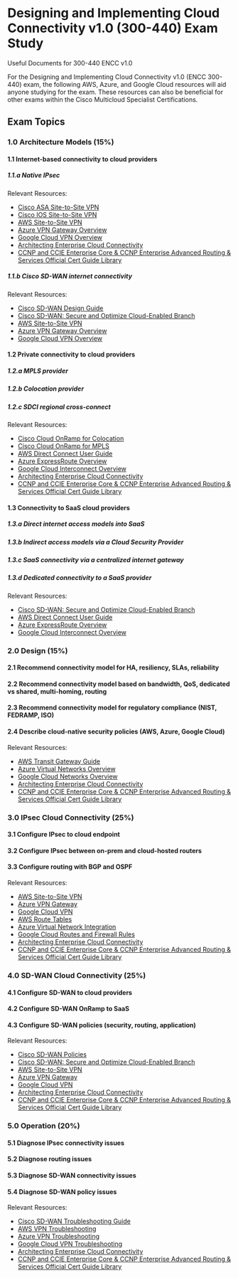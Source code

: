 # Designing and Implementing Cloud Connectivity v1.0 (300-440) Exam Study 

Useful Documents for 300-440 ENCC v1.0

For the Designing and Implementing Cloud Connectivity v1.0 (ENCC 300-440) exam, the following AWS, Azure, and Google Cloud resources will aid anyone studying for the exam. These resources can also be beneficial for other exams within the Cisco Multicloud Specialist Certifications.

## Exam Topics 

### 1.0 Architecture Models (15%)

#### 1.1 Internet-based connectivity to cloud providers

##### 1.1.a Native IPsec

Relevant Resources:

- [Cisco ASA Site-to-Site VPN](https://www.cisco.com/c/en/us/support/docs/security/asa-5500-x-series-next-generation-firewalls/113337-asa-vpn-config.html)
- [Cisco IOS Site-to-Site VPN](https://www.cisco.com/c/en/us/support/docs/security/secure-socket-layer-ssl/13677-config-ios-ssl.html)
- [AWS Site-to-Site VPN](https://docs.aws.amazon.com/vpn/latest/s2svpn/VPC_VPN.html)  
- [Azure VPN Gateway Overview](https://docs.microsoft.com/en-us/azure/vpn-gateway/vpn-gateway-about-vnet-to-vnet-connectivity) 
- [Google Cloud VPN Overview](https://cloud.google.com/network-connectivity/docs/vpn/overview)
- [Architecting Enterprise Cloud Connectivity](https://www.ciscopress.com/store/architecting-enterprise-cloud-connectivity-9780137565715) 
- [CCNP and CCIE Enterprise Core & CCNP Enterprise Advanced Routing & Services Official Cert Guide Library](https://www.ciscopress.com/store/ccnp-and-ccie-enterprise-core-ccnp-enterprise-advanced-9781587147029)

##### 1.1.b Cisco SD-WAN internet connectivity  

Relevant Resources:

- [Cisco SD-WAN Design Guide](https://www.cisco.com/c/en/us/solutions/collateral/enterprise-networks/intelligent-wan-iwan/design-guide-c07-739736.html)
- [Cisco SD-WAN: Secure and Optimize Cloud-Enabled Branch](https://www.ciscopress.com/store/cisco-sd-wan-secure-and-optimize-cloud-enabled-branch-9780137148582)
- [AWS Site-to-Site VPN](https://docs.aws.amazon.com/vpn/latest/s2svpn/VPC_VPN.html)  
- [Azure VPN Gateway Overview](https://docs.microsoft.com/en-us/azure/vpn-gateway/vpn-gateway-about-vnet-to-vnet-connectivity)
- [Google Cloud VPN Overview](https://cloud.google.com/network-connectivity/docs/vpn/overview)

#### 1.2 Private connectivity to cloud providers  

##### 1.2.a MPLS provider
##### 1.2.b Colocation provider
##### 1.2.c SDCI regional cross-connect 

Relevant Resources:

- [Cisco Cloud OnRamp for Colocation](https://www.cisco.com/c/dam/en/us/products/collateral/routers/cloud-services-router-1000v-series/cloud-onramp-colo-deployment-guide.pdf) 
- [Cisco Cloud OnRamp for MPLS](https://www.cisco.com/c/dam/en/us/products/collateral/routers/cloud-services-router-1000v-series/cloud-onramp-mpls-deployment-guide.pdf)
- [AWS Direct Connect User Guide](https://docs.aws.amazon.com/directconnect/latest/UserGuide/Welcome.html)
- [Azure ExpressRoute Overview](https://docs.microsoft.com/en-us/azure/expressroute/expressroute-introduction)
- [Google Cloud Interconnect Overview](https://cloud.google.com/network-connectivity/docs/interconnect/concepts/overview)
- [Architecting Enterprise Cloud Connectivity](https://www.ciscopress.com/store/architecting-enterprise-cloud-connectivity-9780137565715)
- [CCNP and CCIE Enterprise Core & CCNP Enterprise Advanced Routing & Services Official Cert Guide Library](https://www.ciscopress.com/store/ccnp-and-ccie-enterprise-core-ccnp-enterprise-advanced-9781587147029)

#### 1.3 Connectivity to SaaS cloud providers

##### 1.3.a Direct internet access models into SaaS  
##### 1.3.b Indirect access models via a Cloud Security Provider
##### 1.3.c SaaS connectivity via a centralized internet gateway
##### 1.3.d Dedicated connectivity to a SaaS provider  

Relevant Resources: 

- [Cisco SD-WAN: Secure and Optimize Cloud-Enabled Branch](https://www.ciscopress.com/store/cisco-sd-wan-secure-and-optimize-cloud-enabled-branch-9780137148582)  
- [AWS Direct Connect User Guide](https://docs.aws.amazon.com/directconnect/latest/UserGuide/Welcome.html)
- [Azure ExpressRoute Overview](https://docs.microsoft.com/en-us/azure/expressroute/expressroute-introduction)
- [Google Cloud Interconnect Overview](https://cloud.google.com/network-connectivity/docs/interconnect/concepts/overview)

### 2.0 Design (15%)

#### 2.1 Recommend connectivity model for HA, resiliency, SLAs, reliability

#### 2.2 Recommend connectivity model based on bandwidth, QoS, dedicated vs shared, multi-homing, routing  

#### 2.3 Recommend connectivity model for regulatory compliance (NIST, FEDRAMP, ISO)

#### 2.4 Describe cloud-native security policies (AWS, Azure, Google Cloud) 

Relevant Resources:

- [AWS Transit Gateway Guide](https://docs.aws.amazon.com/transit-gateway/latest/tgw-ug/what-is-transit-gateway.html) 
- [Azure Virtual Networks Overview](https://docs.microsoft.com/en-us/azure/virtual-network/virtual-networks-overview)
- [Google Cloud Networks Overview](https://cloud.google.com/vpc/docs/vpc)  
- [Architecting Enterprise Cloud Connectivity](https://www.ciscopress.com/store/architecting-enterprise-cloud-connectivity-9780137565715)
- [CCNP and CCIE Enterprise Core & CCNP Enterprise Advanced Routing & Services Official Cert Guide Library](https://www.ciscopress.com/store/ccnp-and-ccie-enterprise-core-ccnp-enterprise-advanced-9781587147029)

### 3.0 IPsec Cloud Connectivity (25%)   

#### 3.1 Configure IPsec to cloud endpoint

#### 3.2 Configure IPsec between on-prem and cloud-hosted routers

#### 3.3 Configure routing with BGP and OSPF

Relevant Resources:

- [AWS Site-to-Site VPN](https://docs.aws.amazon.com/vpn/latest/s2svpn/VPC_VPN.html)
- [Azure VPN Gateway](https://docs.microsoft.com/en-us/azure/vpn-gateway/vpn-gateway-about-vnet-to-vnet-connectivity) 
- [Google Cloud VPN](https://cloud.google.com/network-connectivity/docs/vpn/overview)  
- [AWS Route Tables](https://docs.aws.amazon.com/vpc/latest/userguide/VPC_Route_Tables.html)
- [Azure Virtual Network Integration](https://docs.microsoft.com/en-us/azure/virtual-network/virtual-network-integrate-with-azure-and-on-premises)
- [Google Cloud Routes and Firewall Rules](https://cloud.google.com/vpc/docs/routes-firewalls)
- [Architecting Enterprise Cloud Connectivity](https://www.ciscopress.com/store/architecting-enterprise-cloud-connectivity-9780137565715)
- [CCNP and CCIE Enterprise Core & CCNP Enterprise Advanced Routing & Services Official Cert Guide Library](https://www.ciscopress.com/store/ccnp-and-ccie-enterprise-core-ccnp-enterprise-advanced-9781587147029)  

### 4.0 SD-WAN Cloud Connectivity (25%)

#### 4.1 Configure SD-WAN to cloud providers  

#### 4.2 Configure SD-WAN OnRamp to SaaS

#### 4.3 Configure SD-WAN policies (security, routing, application)

Relevant Resources:

- [Cisco SD-WAN Policies](https://www.cisco.com/c/en/us/td/docs/routers/sdwan/configuration/policies/ios-xe-17/policy-configure-policies-xe/b-policy-ios-xe-17-book/b-policy-ios-xe-17-chapter_01010.html)
- [Cisco SD-WAN: Secure and Optimize Cloud-Enabled Branch](https://www.ciscopress.com/store/cisco-sd-wan-secure-and-optimize-cloud-enabled-branch-9780137148582)
- [AWS Site-to-Site VPN](https://docs.aws.amazon.com/vpn/latest/s2svpn/VPC_VPN.html) 
- [Azure VPN Gateway](https://docs.microsoft.com/en-us/azure/vpn-gateway/vpn-gateway-about-vnet-to-vnet-connectivity)
- [Google Cloud VPN](https://cloud.google.com/network-connectivity/docs/vpn/overview)   
- [Architecting Enterprise Cloud Connectivity](https://www.ciscopress.com/store/architecting-enterprise-cloud-connectivity-9780137565715)
- [CCNP and CCIE Enterprise Core & CCNP Enterprise Advanced Routing & Services Official Cert Guide Library](https://www.ciscopress.com/store/ccnp-and-ccie-enterprise-core-ccnp-enterprise-advanced-9781587147029)

### 5.0 Operation (20%)  

#### 5.1 Diagnose IPsec connectivity issues

#### 5.2 Diagnose routing issues 

#### 5.3 Diagnose SD-WAN connectivity issues  

#### 5.4 Diagnose SD-WAN policy issues

Relevant Resources:

- [Cisco SD-WAN Troubleshooting Guide](https://www.cisco.com/c/en/us/support/docs/security/firepower-ngfw/214109-Cisco-SD-WAN-Troubleshooting-Guide.html) 
- [AWS VPN Troubleshooting](https://docs.aws.amazon.com/vpn/latest/s2svpn/Troubleshooting.html)
- [Azure VPN Troubleshooting](https://docs.microsoft.com/en-us/azure/vpn-gateway/vpn-gateway-troubleshoot)
- [Google Cloud VPN Troubleshooting](https://cloud.google.com/network-connectivity/docs/vpn/troubleshooting-cheatsheet)
- [Architecting Enterprise Cloud Connectivity](https://www.ciscopress.com/store/architecting-enterprise-cloud-connectivity-9780137565715)
- [CCNP and CCIE Enterprise Core & CCNP Enterprise Advanced Routing & Services Official Cert Guide Library](https://www.ciscopress.com/store/ccnp-and-ccie-enterprise-core-ccnp-enterprise-advanced-9781587147029)
